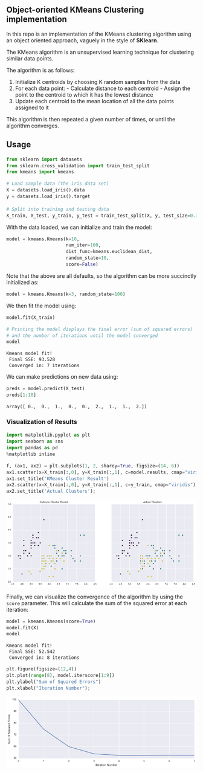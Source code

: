 
## Object-oriented KMeans Clustering implementation

In this repo is an implementation of the KMeans clustering algorithm using an object oriented approach, vaguely in the style of **SKlearn**.

The KMeans algorithm is an unsupervised learning technique for clustering similar data points.

The algorithm is as follows:


  1. Initialize K centroids by choosing K random samples from the data
  2. For each data point:
    - Calculate distance to each centroid
    - Assign the point to the centroid to which it has the lowest distance
  3. Update each centroid to the mean location of all the data points assigned to it

This algorithm is then repeated a given number of times, or until the algorithm converges.


## Usage


```python
from sklearn import datasets
from sklearn.cross_validation import train_test_split
from kmeans import kmeans
```


```python
# Load sample data (the iris data set)
X = datasets.load_iris().data
y = datasets.load_iris().target

# Split into training and testing data
X_train, X_test, y_train, y_test = train_test_split(X, y, test_size=0.3)
```

With the data loaded, we can initialize and train the model:


```python
model = kmeans.Kmeans(k=10,
                      num_iter=100,
                      dist_func=kmeans.euclidean_dist,
                      random_state=10,
                      score=False)
```

Note that the above are all defaults, so the algorithm can be more succinctly initialized as:


```python
model = kmeans.Kmeans(k=3, random_state=100)
```

We then fit the model using:


```python
model.fit(X_train)
```


```python
# Printing the model displays the final error (sum of squared errors)
# and the number of iterations until the model converged
model
```




    Kmeans model fit!        
     Final SSE: 93.528         
     Converged in: 7 iterations



We can make predictions on new data using:


```python
preds = model.predict(X_test)
preds[1:10]
```




    array([ 0.,  0.,  1.,  0.,  0.,  2.,  1.,  1.,  2.])



### Visualization of Results


```python
import matplotlib.pyplot as plt
import seaborn as sns
import pandas as pd
%matplotlib inline
```

```python
f, (ax1, ax2) = plt.subplots(1, 2, sharey=True, figsize=(14, 6))
ax1.scatter(x=X_train[:,0], y=X_train[:,1], c=model.results, cmap="viridis")
ax1.set_title('KMeans Cluster Result')
ax2.scatter(x=X_train[:,0], y=X_train[:,1], c=y_train, cmap="viridis")
ax2.set_title('Actual Clusters');
```


![png](figs/output_18_0.png)


Finally, we can visualize the convergence of the algorithm by using the `score` parameter. This will calculate the sum of the squared error at each iteration:


```python
model = kmeans.Kmeans(score=True)
model.fit(X)
model
```




    Kmeans model fit!        
     Final SSE: 52.542         
     Converged in: 8 iterations




```python
plt.figure(figsize=(12,4))
plt.plot(range(8), model.iterscore[1:9])
plt.ylabel("Sum of Squared Errors")
plt.xlabel("Iteration Number");
```


![png](figs/output_21_0.png)
